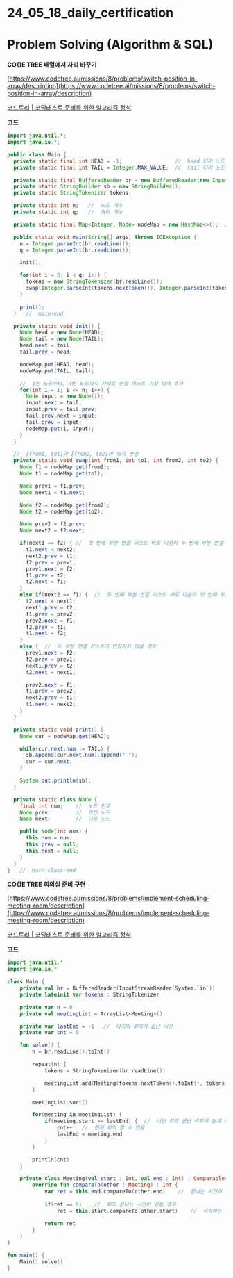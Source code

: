 # 24_05_18_daily_certification

# Problem Solving (Algorithm & SQL)

**CO{)E TREE 배열에서 자리 바꾸기**

[https://www.codetree.ai/missions/8/problems/switch-position-in-array/description](https://www.codetree.ai/missions/8/problems/switch-position-in-array/description)

[코드트리 | 코딩테스트 준비를 위한 알고리즘 정석](https://www.codetree.ai/missions/8/problems/switch-position-in-array/description)

**코드** 

```java
import java.util.*;
import java.io.*;

public class Main {
  private static final int HEAD = -1;                 //  head 더미 노드
  private static final int TAIL = Integer.MAX_VALUE;  //  tail 더미 노드

  private static final BufferedReader br = new BufferedReader(new InputStreamReader(System.in));
  private static StringBuilder sb = new StringBuilder();
  private static StringTokenizer tokens;

  private static int n;   //  노드 개수
  private static int q;   //  쿼리 개수

  private static final Map<Integer, Node> nodeMap = new HashMap<>();  //  Key : 노드 번호, Value : 노드

  public static void main(String[] args) throws IOException {
    n = Integer.parseInt(br.readLine());
    q = Integer.parseInt(br.readLine());

    init();

    for(int i = 0; i < q; i++) {
      tokens = new StringTokenizer(br.readLine());
      swap(Integer.parseInt(tokens.nextToken()), Integer.parseInt(tokens.nextToken()), Integer.parseInt(tokens.nextToken()), Integer.parseInt(tokens.nextToken()));
    }

    print();
  }   //  main-end

  private static void init() {
    Node head = new Node(HEAD);
    Node tail = new Node(TAIL);
    head.next = tail;
    tail.prev = head;

    nodeMap.put(HEAD, head);
    nodeMap.put(TAIL, tail);

    //  1번 노드부터, n번 노드까지 차례로 연결 리스트 가장 뒤에 추가
    for(int i = 1; i <= n; i++) {
      Node input = new Node(i);
      input.next = tail;
      input.prev = tail.prev;
      tail.prev.next = input;
      tail.prev = input;
      nodeMap.put(i, input);
    }
  }

  //  [from1, to1]과 [from2, to2]의 위치 변경
  private static void swap(int from1, int to1, int from2, int to2) {
    Node f1 = nodeMap.get(from1);
    Node t1 = nodeMap.get(to1);

    Node prev1 = f1.prev;
    Node next1 = t1.next;

    Node f2 = nodeMap.get(from2);
    Node t2 = nodeMap.get(to2);

    Node prev2 = f2.prev;
    Node next2 = t2.next;

    if(next1 == f2) { //  첫 번째 부분 연결 리스트 바로 다음이 두 번째 부분 연결 리스트일 경우
      t1.next = next2;
      next2.prev = t1;
      f2.prev = prev1;
      prev1.next = f2;
      f1.prev = t2;
      t2.next = f1;
    }
    else if(next2 == f1) {  //  두 번째 부분 연결 리스트 바로 다음이 첫 번째 부분 연결 리스트일 경우
      t2.next = next1;
      next1.prev = t2;
      f1.prev = prev2;
      prev2.next = f1;
      f2.prev = t1;
      t1.next = f2;
    }
    else {  //  두 부분 연결 리스트가 인접하지 않을 경우
      prev1.next = f2;
      f2.prev = prev1;
      next1.prev = t2;
      t2.next = next1;

      prev2.next = f1;
      f1.prev = prev2;
      next2.prev = t1;
      t1.next = next2;
    }
  }

  private static void print() {
    Node cur = nodeMap.get(HEAD);

    while(cur.next.num != TAIL) {
      sb.append(cur.next.num).append(" ");
      cur = cur.next;
    }

    System.out.println(sb);
  }

  private static class Node {
    final int num;    //  노드 번호
    Node prev;        //  이전 노드
    Node next;        //  다음 노드

    public Node(int num) {
      this.num = num;
      this.prev = null;
      this.next = null;
    }
  }
}   //  Main-class-end
```

**CO{)E TREE 회의실 준비 구현**

[https://www.codetree.ai/missions/8/problems/implement-scheduling-meeting-room/description](https://www.codetree.ai/missions/8/problems/implement-scheduling-meeting-room/description)

[코드트리 | 코딩테스트 준비를 위한 알고리즘 정석](https://www.codetree.ai/missions/8/problems/implement-scheduling-meeting-room/description)

**코드** 

```kotlin
import java.util.*
import java.io.*

class Main {
    private val br = BufferedReader(InputStreamReader(System.`in`))
    private lateinit var tokens : StringTokenizer

    private var n = 0
    private val meetingList = ArrayList<Meeting>()

    private var lastEnd = -1   //  마지막 회의가 끝난 시간
    private var cnt = 0

    fun solve() {
        n = br.readLine().toInt()

        repeat(n) {
            tokens = StringTokenizer(br.readLine())

            meetingList.add(Meeting(tokens.nextToken().toInt(), tokens.nextToken().toInt()))
        }

        meetingList.sort()

        for(meeting in meetingList) {
            if(meeting.start >= lastEnd) {  //  이전 회의 끝난 이후에 현재 회의가 시작할 경우
                cnt++   //  현재 회의 할 수 있음
                lastEnd = meeting.end
            }
        }

        println(cnt)
    }

    private class Meeting(val start : Int, val end : Int) : Comparable<Meeting> {
        override fun compareTo(other : Meeting) : Int {
            var ret = this.end.compareTo(other.end)    //  끝나는 시간이 빠른 회의부터
        
            if(ret == 0)    //  회의 끝나는 시간이 같을 경우
                ret = this.start.compareTo(other.start)    //  시작하는 시간이 빠른 회의부터

            return ret
        }
    }
}

fun main() {
    Main().solve()
}
```